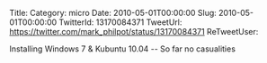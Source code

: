 Title: 
Category: micro
Date: 2010-05-01T00:00:00
Slug: 2010-05-01T00:00:00
TwitterId: 13170084371
TweetUrl: https://twitter.com/mark_philpot/status/13170084371
ReTweetUser: 

Installing Windows 7 & Kubuntu 10.04 -- So far no casualities